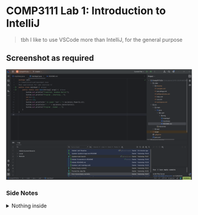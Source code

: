 # COMP3111 Lab 1: Introduction to IntelliJ
> tbh I like to use VSCode more than IntelliJ, for the general purpose

## Screenshot as required
![Screenshot](./img/Screenshot.png)

### Side Notes
<details> 
    <summary>Nothing inside</summary>

- Are you supposed to push the `.idea/` folder to the remote?
    - gotta prune it at `main`
- Why default branch is still `master` too?

</details>  
